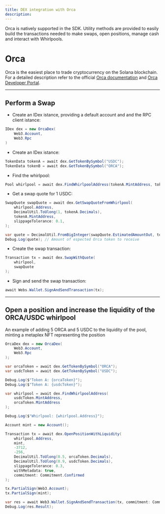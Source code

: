 ```yaml
---
title: DEX integration with Orca
description:
---
```


Orca is natively supported in the SDK. Utility methods are provided to easily build the transactions needed to make swaps, open positions, manage cash and interact with Whirlpools.

# Orca

Orca is the easiest place to trade cryptocurrency on the Solana blockchain. For a detailed description refer to the official [Orca documentation](https://docs.orca.so/orca-for-traders/master) and [Orca Developer Portal](https://orca-so.gitbook.io/orca-developer-portal/orca/welcome).


---


## Perform a Swap

- Create an IDex istance, providing a default account and and the RPC client istance:

```csharp
IDex dex = new OrcaDex(
    Web3.Account, 
    Web3.Rpc
)
```

- Create an IDex istance:

```csharp
TokenData tokenA = await dex.GetTokenBySymbol("USDC");
TokenData tokenB = await dex.GetTokenBySymbol("ORCA");
```

- Find the whirlpool:

```csharp
Pool whirlpool = await dex.FindWhirlpoolAddress(tokenA.MintAddress, tokenB.MintAddress)
```

- Get a swap quote for 1 USDC:

```csharp
SwapQuote swapQuote = await dex.GetSwapQuoteFromWhirlpool(
    whirlpool.Address, 
    DecimalUtil.ToUlong(1, tokenA.Decimals),
    tokenA.MintAddress,
    slippageTolerance: 0.1,
);
```

```csharp
var quote = DecimalUtil.FromBigInteger(swapQuote.EstimatedAmountOut, tokenB.Decimals);
Debug.Log(quote); // Amount of espected Orca token to receive
```

- Create the swap transaction:

```csharp
Transaction tx = await dex.SwapWithQuote(
    whirlpool,
    swapQuote
);
```

- Sign and send the swap transaction:

```csharp
await Webs.Wallet.SignAndSendTransaction(tx);
```


---

## Open a position and increase the liquidity of the ORCA/USDC whirlpool

An example of adding 5 ORCA and 5 USDC to the liquidity of the pool, minting a metaplex NFT representing the position 

```csharp
OrcaDex dex = new OrcaDex(
    Web3.Account, 
    Web3.Rpc
);

var orcaToken = await dex.GetTokenBySymbol("ORCA");
var usdcToken = await dex.GetTokenBySymbol("USDC");

Debug.Log($"Token A: {orcaToken}");
Debug.Log($"Token A: {usdcToken}");

var whirlpool = await dex.FindWhirlpoolAddress(
    usdcToken.MintAddress, 
    orcaToken.MintAddress
);

Debug.Log($"Whirlpool: {whirlpool.Address}");

Account mint = new Account();

Transaction tx = await dex.OpenPositionWithLiquidity(
    whirlpool.Address,
    mint,
    -3712,
    -256,
    DecimalUtil.ToUlong(0.5, orcaToken.Decimals),
    DecimalUtil.ToUlong(0.9, usdcToken.Decimals),
    slippageTolerance: 0.3,
    withMetadata: true,
    commitment: Commitment.Confirmed
);

tx.PartialSign(Web3.Account);
tx.PartialSign(mint);

var res = await Web3.Wallet.SignAndSendTransaction(tx, commitment: Commitment.Confirmed);
Debug.Log(res.Result);
```



